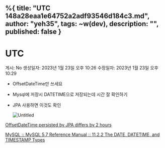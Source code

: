 %{
title: "UTC 148a28eaa1e64752a2adf93546d184c3.md",
author: "yeh35",
tags: ~w(dev),
description: "",
published: false
}
---
# UTC

게시: No
생성일자: 2023년 1월 23일 오후 10:26
수정일자: 2023년 1월 23일 오후 10:29

- OffsetDateTime만 쓰세요
- Mysql에 저장시 DATETIME으로 저장되는데 시간 잘 확인하기
- JPA 사용하면 이것도 확인
    
    ![Untitled](/images/posts/0df45755-5b75-4b04-ba09-c93cb815bd68.png)
    

[OffsetDateTime persisted by JPA differs by 2 hours](https://stackoverflow.com/questions/61656592/offsetdatetime-persisted-by-jpa-differs-by-2-hours)

[MySQL :: MySQL 5.7 Reference Manual :: 11.2.2 The DATE, DATETIME, and TIMESTAMP Types](https://dev.mysql.com/doc/refman/5.7/en/datetime.html)